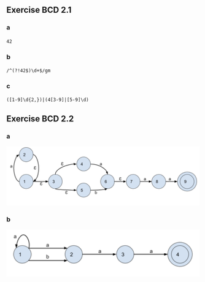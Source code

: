 
## Exercise BCD 2.1
### a 
`42`
### b
`/^(?!42$)\d+$/gm` 

### c  
`([1-9]\d{2,})|(4[3-9]|[5-9]\d)`
## Exercise BCD 2.2
### a
![bcd2.1](./images/bcd2.1.png)

### b
![bcd2.2](./images/bcd2.2.png)